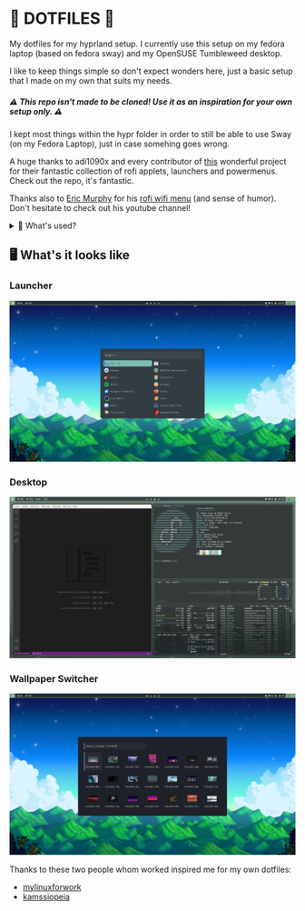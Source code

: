 # 🌿 DOTFILES 🐌 
My dotfiles for my hyprland setup. I currently use this setup on my fedora laptop (based on fedora sway) and my OpenSUSE Tumbleweed desktop. 

I like to keep things simple so don't expect wonders here, just a basic setup that I made on my own that suits my needs. 

##### ⚠️  *This repo isn't made to be cloned! Use it as an inspiration for your own setup only.*   ⚠️

I kept most things within the hypr folder in order to still be able to use Sway (on my Fedora Laptop), just in case somehing goes wrong.

A huge thanks to adi1090x and every contributor of [this](https://github.com/adi1090x/rofi?tab=readme-ov-file) wonderful project for their fantastic  collection of rofi applets, launchers and powermenus. Check out the repo, it's fantastic.

Thanks also to [Eric Murphy](https://ericmurphy.xyz/) for his [rofi wifi menu](https://github.com/ericmurphyxyz/rofi-wifi-menu) (and sense of humor). Don't hesitate to check out his youtube channel! 

<details>
<summary> 🔧 What's used?  </summary>

- 🖥️    Window Manager: Hyprland
- 🥖    Bar: Waybar
- 🔍    Launcher: Rofi (Wayland)
- 🎨    Wallpaper Manager: Swaybg
- 🔔    Notification Manager: Swaync
- 🛌    Idle Manager: Hypridle
- 🔒    Lock Screen: Hyprlock
- 🌐    Browser: Zen Browser
- 📁    File Manager: Nautilus
- 🐈    Terminal Emulator: kitty
- 🐟    Shell: Fish
</details>



## 🖥️ What's it looks like

### Launcher
![Launcher](Resources/setup.png)

### Desktop
![Setup](Resources/flex2.png)

### Wallpaper Switcher
![Wallpaper Switcher](Resources/wallpaper_switcher.png)




Thanks to these two people whom worked inspired me for my own dotfiles: 
- [mylinuxforwork](https://github.com/mylinuxforwork/dotfiles/tree/main)
- [kamssiopeia](https://github.com/kamssiopeia/hyprland-dotfiles/tree/develop/.config) 

